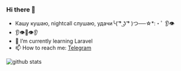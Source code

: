 ### Hi there 👋

- Кашу кушаю, nightcall слушаю, удачи╰( ͡° ͜ʖ ͡° )つ──☆*:・ﾟ 👂👁
- 👂👁👄👁👂
- 🌱 I’m currently learning Laravel
- 📫 How to reach me: [Telegram](https://t.me/n_belikov)

![github stats](https://github-readme-stats.vercel.app/api?username=n-belikov&show_icons=tru)

